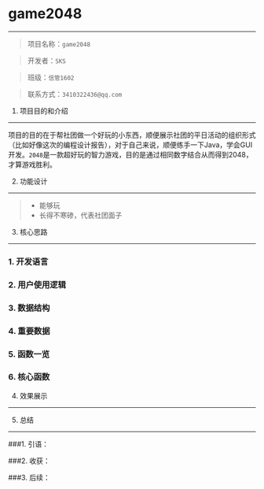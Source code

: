 # game2048

----------


> 项目名称：`game2048`

> 开发者：`SKS`

> 班级：`信管1602`

> 联系方式：`3410322436@qq.com`



 1. 项目目的和介绍
---
项目的目的在于帮社团做一个好玩的小东西，顺便展示社团的平日活动的组织形式（比如好像这次的编程设计报告），对于自己来说，顺便练手一下Java，学会GUI开发。`2048`是一款超好玩的智力游戏，目的是通过相同数字结合从而得到2048，才算游戏胜利。

 2. 功能设计
---
>* 能够玩
>* 长得不寒碜，代表社团面子

 3. 核心思路
---

### 1. 开发语言

### 2. 用户使用逻辑

### 3. 数据结构

### 4. 重要数据

### 5. 函数一览

### 6. 核心函数


4. 效果展示
---

5. 总结
---

###1. 引语：

###2. 收获：

###3. 后续：


